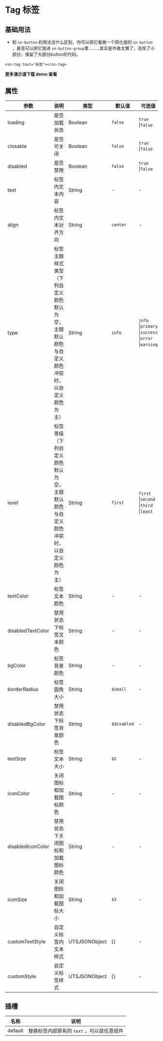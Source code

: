 # Tag  标签

## 基础用法

- 和 `sn-button` 的用法没什么区别，你可以把它看做一个简化版的 `sn-button` ，甚至可以把它放进 `sn-button-group`里………其实是作者太懒了，去除了小部分，保留了大部分button的代码。

```vue
<sn-tag text="标签"></sn-tag>
```

**更多演示请下载 demo 查看**

## 属性

| 参数              | 说明                                                         | 类型          | 默认值     | 可选值                                     |
| ----------------- | ------------------------------------------------------------ | ------------- | ---------- | ------------------------------------------ |
| loading           | 是否加载状态                                                 | Boolean       | `false` | `true` \|``false``            |
| closable          | 是否可关闭                                                   | Boolean       | `false` | `true` \|``false``            |
| disabled          | 是否禁用                                                     | Boolean       | `false` | `true` \|``false``            |
| text              | 标签内文本内容                                               | String        | - | -                                          |
| align             | 标签内文本对齐方向                                           | String        | `center`  | -                   |
| type              | 标签主题样式类型（下列自定义颜色默认为空，主题默认颜色与自定义颜色冲突时，以自定义颜色为主） | String        | `info`     | `info` \|`primary` \|`success` \|`error` \|`warning` |
| level        | 标签等级（下列自定义颜色默认为空，主题默认颜色与自定义颜色冲突时，以自定义颜色为主） | String        | `first`    | `first` \|`second` \|`third` \|`least` |
| textColor         | 标签文本颜色                                                 | String        | - | -                                          |
| disabledTextColor | 禁用状态下标签文本颜色                                       | String        | - | -                                          |
| bgColor           | 标签背景颜色                                                 | String        | - | -                                          |
| borderRadius | 标签圆角大小 | String | `$small` | - |
| disabledBgColor   | 禁用状态下标签背景颜色                                       | String        | `$disabled` | -                                          |
| textSize          | 标签文本大小                                                 | String        | `$2`   | -                                          |
| iconColor         | 关闭图标和加载图标颜色                                       | String        | - | -                                          |
| disabledIconColor | 禁用状态下关闭图标和加载图标颜色                             | String        | - | -                                          |
| iconSize          | 关闭图标和加载图标大小                                       | String        | `$3`   | -                                          |
| customTextStyle   | 自定义标签内文本样式                                         | UTSJSONObject | {}         | -                                          |
| customStyle       | 自定义标签样式                                               | UTSJSONObject | {}         | -                                          |

## 插槽

| 名称    | 说明                                       |
| ------- | ------------------------------------------ |
| default | 替换标签内部原有的 `text` ，可以是任意组件 |

<DemoPhone name="sn-tag" />